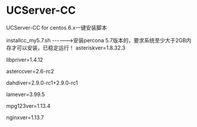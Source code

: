UCServer-CC
===========

UCServer-CC for centos 6.x一键安装脚本

installcc_my5.7.sh ------>安装percona 5.7版本的，要求系统至少大于2GB内存才可以安装，已稳定运行！
asteriskver=1.8.32.3

libpriver=1.4.12

asterccver=2.6-rc2

dahdiver=2.9.0-rc1+2.9.0-rc1

lamever=3.99.5

mpg123ver=1.13.4

nginxver=1.13.7
